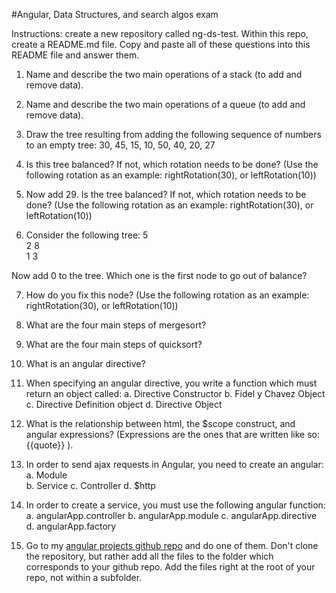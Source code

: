 #Angular, Data Structures, and search algos exam

Instructions: create a new repository called ng-ds-test. Within this repo, create a README.md file. Copy and paste all of these questions into this README file and answer them.

1. Name and describe the two main operations of a stack (to add and remove data).


2. Name and describe the two main operations of a queue (to add and remove data).

3. Draw the tree resulting from adding the following sequence of numbers to an empty tree: 30, 45, 15, 10, 50, 40, 20, 27


4. Is this tree balanced? If not, which rotation needs to be done? (Use the following rotation as an example: rightRotation(30), or leftRotation(10))


5. Now add 29. Is the tree balanced? If not, which rotation needs to be done? (Use the following rotation as an example: rightRotation(30), or leftRotation(10))

6. Consider the following tree:
      5  
   2     8  
 1  3  


Now add 0 to the tree. Which one is the first node to go out of balance?


7. How do you fix this node? (Use the following rotation as an example: rightRotation(30), or leftRotation(10))

8. What are the four main steps of mergesort?

9. What are the four main steps of quicksort?

8. What is an angular directive?

9. When specifying an angular directive, you write a function which must return an object called:
a. Directive Constructor
b. Fidel y Chavez Object
c. Directive Definition object
d. Directive Object

10. What is the relationship between html, the $scope construct, and angular expressions? (Expressions are the ones that are written like so: {{quote}} ).

11. In order to send ajax requests in Angular, you need to create an angular:
a. Module  
b. Service
c. Controller
d. $http

12. In order to create a service, you must use the following angular function:
a. angularApp.controller
b. angularApp.module
c. angularApp.directive
d. angularApp.factory

13. Go to my [angular projects github repo](https://github.com/Swolebrain/ng-starter-projects) and do one of them. Don't clone the repository, but rather add all the files to the folder which corresponds to your github repo. Add the files right at the root of your repo, not within a subfolder.
